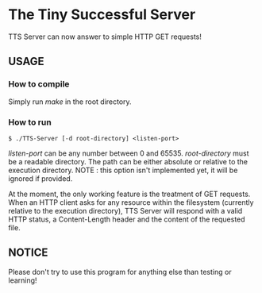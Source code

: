 The Tiny Successful Server
=============

TTS Server can now answer to simple HTTP GET requests!

USAGE
-----------

### How to compile
Simply run *make* in the root directory.

### How to run
    $ ./TTS-Server [-d root-directory] <listen-port>
*listen-port* can be any number between 0 and 65535.
*root-directory* must be a readable directory. The path can be either absolute or relative to the execution directory. NOTE : this option isn't implemented yet, it will be ignored if provided.

At the moment, the only working feature is the treatment of GET requests. When an HTTP client asks for any resource within the filesystem (currently relative to the execution directory), TTS Server will respond with a valid HTTP status, a Content-Length header and the content of the requested file.

NOTICE
-----------
Please don't try to use this program for anything else than testing or learning!
